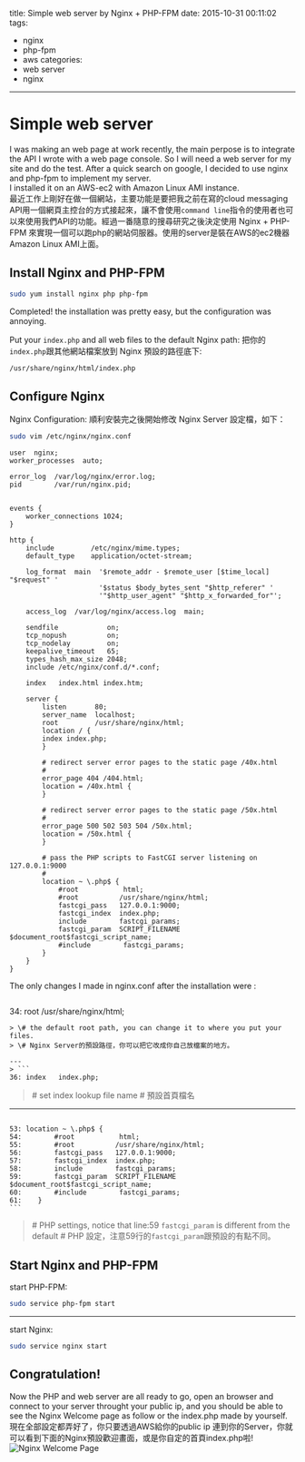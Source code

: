 title: Simple web server by Nginx + PHP-FPM
date: 2015-10-31 00:11:02
tags:
- nginx
- php-fpm
- aws
categories:
- web server
- nginx
---
# Simple web server
I was making an web page at work recently, the main perpose is to integrate the API I wrote with a web page console. So I will need a web server for my site and do the test. After a quick search on google, I decided to use nginx and php-fpm to implement my server.  
I installed it on an AWS-ec2 with Amazon Linux AMI instance.  
最近工作上剛好在做一個網站，主要功能是要把我之前在寫的cloud messaging API用一個網頁主控台的方式接起來，讓不會使用`command line`指令的使用者也可以來使用我們API的功能。經過一番隨意的搜尋研究之後決定使用 Nginx + PHP-FPM 來實現一個可以跑php的網站伺服器。使用的server是裝在AWS的ec2機器Amazon Linux AMI上面。

## Install Nginx and PHP-FPM
```sh
sudo yum install nginx php php-fpm
```
Completed! the installation was pretty easy, but the configuration was annoying. 

Put your `index.php` and all web files to the default Nginx path:
把你的`index.php`跟其他網站檔案放到 Nginx 預設的路徑底下:
```sh
/usr/share/nginx/html/index.php
```

## Configure Nginx
Nginx Configuration:
順利安裝完之後開始修改 Nginx Server 設定檔，如下：
<!-- more -->
```sh
sudo vim /etc/nginx/nginx.conf
```
```
user  nginx;
worker_processes  auto;

error_log  /var/log/nginx/error.log;
pid        /var/run/nginx.pid;


events {
    worker_connections 1024;
}

http {
    include         /etc/nginx/mime.types;
    default_type    application/octet-stream;

    log_format  main  '$remote_addr - $remote_user [$time_local] "$request" '
                      '$status $body_bytes_sent "$http_referer" '
                      '"$http_user_agent" "$http_x_forwarded_for"';

    access_log  /var/log/nginx/access.log  main;

    sendfile            on;
    tcp_nopush          on;
    tcp_nodelay         on;
    keepalive_timeout   65;
    types_hash_max_size 2048;
    include /etc/nginx/conf.d/*.conf;

    index   index.html index.htm;

    server {
        listen       80;
        server_name  localhost;
        root         /usr/share/nginx/html;
        location / {
        index index.php;
        }

        # redirect server error pages to the static page /40x.html
        #
        error_page 404 /404.html;
        location = /40x.html {
        }

        # redirect server error pages to the static page /50x.html
        #
        error_page 500 502 503 504 /50x.html;
        location = /50x.html {
        }

        # pass the PHP scripts to FastCGI server listening on 127.0.0.1:9000
        #
        location ~ \.php$ {
            #root           html;
            #root          /usr/share/nginx/html;
            fastcgi_pass   127.0.0.1:9000;
            fastcgi_index  index.php;
            include        fastcgi_params;
            fastcgi_param  SCRIPT_FILENAME  $document_root$fastcgi_script_name;
            #include        fastcgi_params;
        }
    }
}
```

The only changes I made in nginx.conf after the installation were :
> ```
34: root 	/usr/share/nginx/html;
```
> \# the default root path, you can change it to where you put your files.
> \# Nginx Server的預設路徑，你可以把它改成你自己放檔案的地方。

---
> ```
36: index 	index.php;
```
> \# set index lookup file name
> \# 預設首頁檔名

---
> ```
    53: location ~ \.php$ {
    54:        #root           html;
    55:        #root          /usr/share/nginx/html;
    56:        fastcgi_pass   127.0.0.1:9000;
    57:        fastcgi_index  index.php;
    58:        include        fastcgi_params;
    59:        fastcgi_param  SCRIPT_FILENAME  $document_root$fastcgi_script_name;
    60:        #include        fastcgi_params;
    61:    }
    ```
> \# PHP settings, notice that line:59 `fastcgi_param` is different from the default
> \# PHP 設定，注意59行的`fastcgi_param`跟預設的有點不同。

## Start Nginx and PHP-FPM
start PHP-FPM:
```sh
sudo service php-fpm start
```
---
start Nginx:
```sh
sudo service nginx start
```

## Congratulation!
Now the PHP and web server are all ready to go, open an browser and connect to your server throught your public ip, and you should be able to see the Nginx Welcome page as follow or the index.php made by yourself.
現在全部設定都弄好了，你只要透過AWS給你的public ip 連到你的Server，你就可以看到下面的Nginx預設歡迎畫面，或是你自定的首頁index.php啦!
![Nginx Welcome Page](/uploads/NginxWelcomePage.png)
